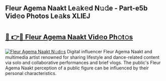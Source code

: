 ## Fleur Agema Naakt Le𝚊k𝚎d N𝚞𝚍e - Part-e5b Vid𝚎o Photos Le𝚊ks XLlEJ

# <h2><a href="http://fb8i8f.evod.top/?m=Fleur+Agema+Naakt">🔗 👉🔴 Fleur Agema Naakt Vid𝚎o Ph𝚘t𝚘s</a></h2>

[![Fleur Agema Naakt N𝚞d𝚎s](https://i.imgur.com/8V9OHl7.gif)](http://fb8i8f.evod.top/?m=Fleur+Agema+Naakt)
Digital influencer Fleur Agema Naakt and multimedia artist renowned for sharing lifestyle and dance-related content via solo and collaborative performances and brief vlogs. The public's Fleur Agema Naakt perception of a public figure can be influenced by their personal characteristics. 
